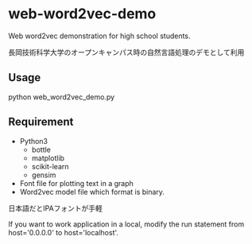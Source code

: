 # web-word2vec-demo
Web word2vec demonstration for high school students.

長岡技術科学大学のオープンキャンパス時の自然言語処理のデモとして利用

## Usage
python web_word2vec_demo.py

## Requirement
- Python3
  - bottle
  - matplotlib
  - scikit-learn
  - gensim
- Font file for plotting text in a graph
- Word2vec model file which format is binary.

日本語だとIPAフォントが手軽

If you want to work application in a local, modify the run statement from host='0.0.0.0' to host='localhost'.
